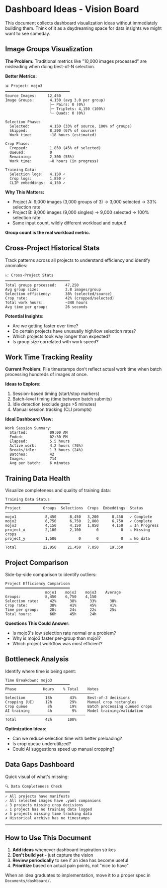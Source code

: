 # Dashboard Ideas - Vision Board

This document collects dashboard visualization ideas without immediately building them. Think of it as a daydreaming space for data insights we might want to see someday.

## Image Groups Visualization

**The Problem:** Traditional metrics like "10,000 images processed" are misleading when doing best-of-N selection.

**Better Metrics:**
```
📊 Project: mojo3
━━━━━━━━━━━━━━━━━━━━━━━━━━━━━
Source Images:     12,450
Image Groups:       4,150 (avg 3.0 per group)
                    ├─ Pairs: 0 (0%)
                    ├─ Triplets: 4,150 (100%)
                    └─ Quads: 0 (0%)

Selection Phase:
  Selected:         4,150 (33% of source, 100% of groups)
  Skipped:          8,300 (67% of source)
  Work time:        ~18 hours (estimated)

Crop Phase:
  Cropped:          1,850 (45% of selected)
  Queued:           0
  Remaining:        2,300 (55%)
  Work time:        ~8 hours (in progress)

Training Data:
  Selection logs:   4,150 ✓
  Crop logs:        1,850 ✓
  CLIP embeddings:  4,150 ✓
```

**Why This Matters:**
- Project A: 9,000 images (3,000 groups of 3) → 3,000 selected → 33% selection rate
- Project B: 9,000 images (9,000 singles) → 9,000 selected → 100% selection rate
- Same input count, wildly different workload and output!

**Group count is the real workload metric.**

## Cross-Project Historical Stats

Track patterns across all projects to understand efficiency and identify anomalies:

```
📈 Cross-Project Stats
━━━━━━━━━━━━━━━━━━━━━━━━━━━━━
Total groups processed:    47,250
Avg group size:            2.8 images/group
Selection efficiency:      38% (selected/source)
Crop rate:                 42% (cropped/selected)
Total work hours:          ~340 hours
Avg time per group:        26 seconds
```

**Potential Insights:**
- Are we getting faster over time?
- Do certain projects have unusually high/low selection rates?
- Which projects took way longer than expected?
- Is group size correlated with work speed?

## Work Time Tracking Reality

**Current Problem:** File timestamps don't reflect actual work time when batch processing hundreds of images at once.

**Ideas to Explore:**
1. Session-based timing (start/stop markers)
2. Batch-level timing (time between batch submits)
3. Idle detection (exclude gaps >5 minutes)
4. Manual session tracking (CLI prompts)

**Ideal Dashboard View:**
```
Work Session Summary:
  Started:          09:00 AM
  Ended:            02:30 PM
  Elapsed:          5.5 hours
  Active work:      4.2 hours (76%)
  Breaks/idle:      1.3 hours (24%)
  Batches:          42
  Images:           714
  Avg per batch:    6 minutes
```

## Training Data Health

Visualize completeness and quality of training data:

```
Training Data Status
━━━━━━━━━━━━━━━━━━━━━━━━━━━━━
Project          Groups  Selections  Crops  Embeddings  Status
────────────────────────────────────────────────────────────
mojo1             8,450      8,450   3,200      8,450   ✓ Complete
mojo2             6,750      6,750   2,800      6,750   ✓ Complete
mojo3             4,150      4,150   1,850      4,150   ⚠ In Progress
project_x         2,100      2,100       0          0   ⚠ Missing crops
project_y         1,500          0       0          0   ⚠ No data
────────────────────────────────────────────────────────────
Total            22,950     21,450   7,850     19,350
```

## Project Comparison

Side-by-side comparison to identify outliers:

```
Project Efficiency Comparison
━━━━━━━━━━━━━━━━━━━━━━━━━━━━━
                  mojo1    mojo2    mojo3    Average
Groups:           8,450    6,750    4,150
Selection rate:     42%      38%      33%      38%
Crop rate:          38%      41%      45%      41%
Time per group:     28s      24s      22s      25s
Total hours:        66h      45h      24h
```

**Questions This Could Answer:**
- Is mojo3's low selection rate normal or a problem?
- Why is mojo3 faster per-group than mojo1?
- Which project workflow was most efficient?

## Bottleneck Analysis

Identify where time is being spent:

```
Time Breakdown: mojo3
━━━━━━━━━━━━━━━━━━━━━━━━━━━━━
Phase            Hours    % Total    Notes
────────────────────────────────────────
Selection         18h        43%     Best-of-3 decisions
Cropping (UI)     12h        29%     Manual crop rectangles
Crop queue         8h        19%     Batch processing queued crops
AI training        4h         9%     Model training/validation
────────────────────────────────────
Total             42h       100%
```

**Optimization Ideas:**
- Can we reduce selection time with better preloading?
- Is crop queue underutilized?
- Could AI suggestions speed up manual cropping?

## Data Gaps Dashboard

Quick visual of what's missing:

```
🔍 Data Completeness Check
━━━━━━━━━━━━━━━━━━━━━━━━━━━━━
✓ All projects have manifests
✓ All selected images have .yaml companions
⚠ 3 projects missing crop decisions
⚠ 1 project has no training data logged
✗ 5 projects missing time tracking data
✗ Historical archive has no timestamps
```

---

## How to Use This Document

1. **Add ideas** whenever dashboard inspiration strikes
2. **Don't build yet** - just capture the vision
3. **Review periodically** to see if an idea has become useful
4. **Prioritize** based on actual pain points, not "nice to have"

When an idea graduates to implementation, move it to a proper spec in `Documents/dashboard/`.
